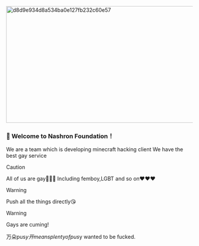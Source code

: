 <img width="775" height="315" alt="d8d9e934d8a534ba0e127fb232c60e57" src="https://github.com/user-attachments/assets/38bcba47-b5fd-4555-ac08-1099d083a1c4" />
  
### 🎉 Welcome to Nashron Foundation！

 We are a team which is developing minecraft hacking client
 We have the best gay service


> [!CAUTION]
> All of us are gay🥵🥵🥵
> Including femboy,LGBT and so on❤️❤️❤️

> [!WARNING]
> Push all the things directly😘




>[!WARNING]
>Gays are cuming!
>
>万朵pus$y开
>means plenty of pus$y wanted to be fucked.
